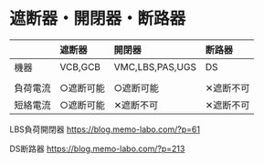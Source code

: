 # 遮断器・開閉器・断路器

||遮断器|開閉器|断路器|
|:--|:--|:--|:--|
|機器|VCB,GCB|VMC,LBS,PAS,UGS|DS|
|||||
|負荷電流|○遮断可能|○遮断可能|✕遮断不可|
|短絡電流|○遮断可能|✕遮断不可|✕遮断不可|


LBS負荷開閉器
https://blog.memo-labo.com/?p=61

DS断路器
https://blog.memo-labo.com/?p=213

